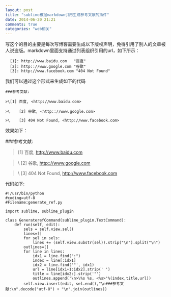 ```yaml
---
layout: post
title: "sublime根据markdown引用生成参考文献的插件"
date: 2014-06-20 21:21
comments: true
categories: "web相关"
---
```


  写这个的目的主要是每次写博客需要生成以下版权声明，免得引用了别人的文章被人说盗版。markdown里面支持通过列表组织引用的url，如下所示：

	  [1]: http://www.baidu.com   "百度"
	  [2]: http:://www.google.com "谷歌"
	  [3]: http://www.facebook.com "404 Not Found"

  我们可以通过这个形式来生成如下的代码

  	###参考文献:

	>\[1] 百度, <http://www.baidu.com>

	>\	  [2] 谷歌, <http:://www.google.com>

	>\	  [3] 404 Not Found, <http://www.facebook.com>

  效果如下：

###参考文献:

>\[1] 百度, <http://www.baidu.com>

>\	  [2] 谷歌, <http:://www.google.com>

>\	  [3] 404 Not Found, <http://www.facebook.com>

<!--more-->

  代码如下:

	#!/usr/bin/python
	#coding=utf-8
	#Filename:generate_ref.py

	import sublime, sublime_plugin

	class GeneraterefCommand(sublime_plugin.TextCommand):
	    def run(self, edit):
	        sels = self.view.sel()
	        lines=[]
	        for sel in sels:
	            lines += (self.view.substr(sel)).strip("\n").split("\n")
	        outlines=[]
	        for line in lines:
	            idx1 = line.find(":")
	            index = line[:idx1]
	            idx2 = line.find('"', idx1)
	            url = line[idx1+1:idx2].strip(' ')
	            title = line[idx2:].strip('"')
	            outlines.append('\n>\%s %s, <%s>'%(index,title,url))
	        self.view.insert(edit, sel.end(),"\n###参考文献:\n".decode("utf-8") + "\n".join(outlines))

